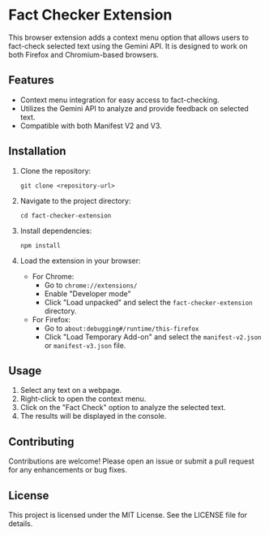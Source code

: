 # Fact Checker Extension

This browser extension adds a context menu option that allows users to fact-check selected text using the Gemini API. It is designed to work on both Firefox and Chromium-based browsers.

## Features

- Context menu integration for easy access to fact-checking.
- Utilizes the Gemini API to analyze and provide feedback on selected text.
- Compatible with both Manifest V2 and V3.

## Installation

1. Clone the repository:
   ```
   git clone <repository-url>
   ```

2. Navigate to the project directory:
   ```
   cd fact-checker-extension
   ```

3. Install dependencies:
   ```
   npm install
   ```

4. Load the extension in your browser:
   - For Chrome:
     - Go to `chrome://extensions/`
     - Enable "Developer mode"
     - Click "Load unpacked" and select the `fact-checker-extension` directory.
   - For Firefox:
     - Go to `about:debugging#/runtime/this-firefox`
     - Click "Load Temporary Add-on" and select the `manifest-v2.json` or `manifest-v3.json` file.

## Usage

1. Select any text on a webpage.
2. Right-click to open the context menu.
3. Click on the "Fact Check" option to analyze the selected text.
4. The results will be displayed in the console.

## Contributing

Contributions are welcome! Please open an issue or submit a pull request for any enhancements or bug fixes.

## License

This project is licensed under the MIT License. See the LICENSE file for details.